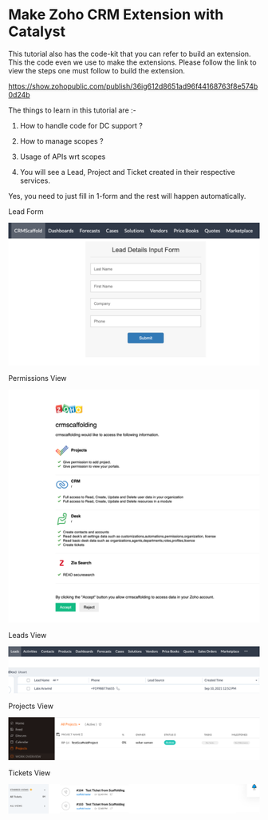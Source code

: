 # Make Zoho CRM Extension with Catalyst

This tutorial also has the code-kit that you can refer to build an extension. This the code even we use to make the extensions.
Please follow the link to view the steps one must follow to build the extension.

https://show.zohopublic.com/publish/36ig612d8651ad96f44168763f8e574b0d24b

The things to learn in this tutorial  are :- 

1. How to handle code for DC support ?

2. How to manage scopes ?

3. Usage of APIs wrt scopes 

4. You will see a Lead, Project and Ticket created in their respective services.

Yes, you need to just fill in 1-form and the rest will happen automatically.

Lead Form

![alt text](https://github.com/shankar-tester901/Make-Zoho-CRM-Extension-with-Catalyst/blob/main/scaffold.png)

Permissions View

![alt text](https://github.com/shankar-tester901/Make-Zoho-CRM-Extension-with-Catalyst/blob/main/scaffolding2.png)


Leads View

![alt text](https://github.com/shankar-tester901/Make-Zoho-CRM-Extension-with-Catalyst/blob/main/scaffold-leads.png)


Projects View

![alt text](https://github.com/shankar-tester901/Make-Zoho-CRM-Extension-with-Catalyst/blob/main/scaffold-project1.png)

Tickets View

![alt text](https://github.com/shankar-tester901/Make-Zoho-CRM-Extension-with-Catalyst/blob/main/scaffold-tickets1.png)
